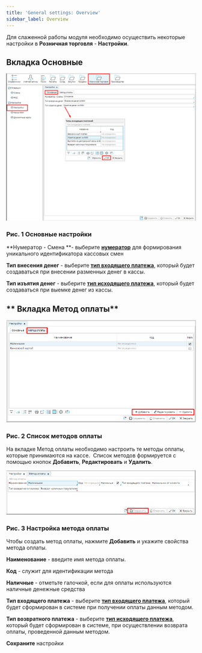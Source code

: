 ```yaml
---
title: 'General settings: Overview'
sidebar_label: Overview
---
```


Для слаженной работы модуля необходимо осуществить некоторые настройки в **Розничная торговля** - **Настройки**.

## **Вкладка Основные**

![](attachments/12812477/12812480.png)

### Рис. 1 Основные настройки

  

**Нумератор - Смена **- выберите [**нумератор**](Numerators.md) для формирования уникального идентификатора кассовых смен 

**Тип внесения денег** - выберите [**тип входящего платежа**](Payment_type.md), который будет создаваться при внесении разменных денег в кассы.

**Тип изъятия денег** - выберите [**тип исходящего платежа**](Payment_type.md), который будет создаваться при выемке денег из кассы.

## ** Вкладка Метод оплаты**

![](attachments/12812477/12812479.png)

### Рис. 2 Список методов оплаты

  

На вкладке Метод оплаты необходимо настроить те методы оплаты, которые принимаются на кассе.  Список методов формируется с помощью кнопок **Добавить**, **Редактировать** и **Удалить**.  

  

![](attachments/12812477/12812478.png)

### Рис. 3 Настройка метода оплаты

  

Чтобы создать метод оплаты, нажмите **Добавить** и укажите свойства метода оплаты.

**Наименование** - введите имя метода оплаты.

**Код** - служит для идентификации метода

**Наличные** - отметьте галочкой, если для оплаты используются наличные денежные средства

**Тип входящего платежа** - выберите [**тип входящего платежа**](Payment_type.md), который будет сформирован в системе при получении оплаты данным методом. 

**Тип возвратного платежа** - выберите [**тип исходящего платежа**](Payment_type.md), который будет сформирован в системе, при осуществлении возврата оплаты, проведенной данным методом.

**Сохраните** настройки

  

  


